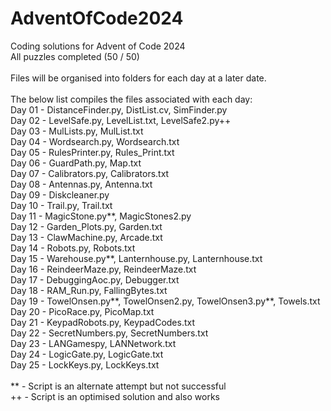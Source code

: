 # AdventOfCode2024
Coding solutions for Advent of Code 2024 \
All puzzles completed (50 / 50) \
\
Files will be organised into folders for each day at a later date. \
\
The below list compiles the files associated with each day: \
Day 01 - DistanceFinder.py, DistList.cv, SimFinder.py \
Day 02 - LevelSafe.py, LevelList.txt, LevelSafe2.py++ \
Day 03 - MulLists.py, MulList.txt \
Day 04 - Wordsearch.py, Wordsearch.txt \
Day 05 - RulesPrinter.py, Rules_Print.txt \
Day 06 - GuardPath.py, Map.txt \
Day 07 - Calibrators.py, Calibrators.txt \
Day 08 - Antennas.py, Antenna.txt \
Day 09 - Diskcleaner.py \
Day 10 - Trail.py, Trail.txt \
Day 11 - MagicStone.py**, MagicStones2.py \
Day 12 - Garden_Plots.py, Garden.txt \
Day 13 - ClawMachine.py, Arcade.txt \
Day 14 - Robots.py, Robots.txt \
Day 15 - Warehouse.py**, Lanternhouse.py, Lanternhouse.txt \
Day 16 - ReindeerMaze.py, ReindeerMaze.txt \
Day 17 - DebuggingAoc.py, Debugger.txt \
Day 18 - RAM_Run.py, FallingBytes.txt \
Day 19 - TowelOnsen.py**, TowelOnsen2.py, TowelOnsen3.py**, Towels.txt \
Day 20 - PicoRace.py, PicoMap.txt \
Day 21 - KeypadRobots.py, KeypadCodes.txt \
Day 22 - SecretNumbers.py, SecretNumbers.txt \
Day 23 - LANGamespy, LANNetwork.txt \
Day 24 - LogicGate.py, LogicGate.txt \
Day 25 - LockKeys.py, LockKeys.txt \
\
\** - Script is an alternate attempt but not successful \
\++ - Script is an optimised solution and also works
